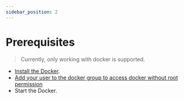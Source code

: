 ```yaml
---
sidebar_position: 2
---
```


# Prerequisites
> Currently, only working with docker is supported.

- [Install the Docker](https://docs.docker.com/engine/install/). 
- [Add your user to the docker group to access docker without root permission](https://docs.docker.com/engine/install/linux-postinstall/)
- Start the Docker.
